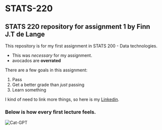 # STATS-220
## STATS 220 repository for assignment 1 by Finn J.T de Lange

This repository is for my first assignment in STATS 200 - Data technologies.

* This was *necessary* for my assignment.
* avocados are **overrated**

There are a few goals in this assignment:

1. Pass
2. Get a better grade than *just* passing
3. Learn something

I kind of need to link more things, so here is my [Linkedin](https://www.linkedin.com/in/finn-de-lange-578637225?utm_source=share&utm_campaign=share_via&utm_content=profile&utm_medium=android_app).

### Below is how every first lecture feels.
![Cat-GPT](https://media1.tenor.com/m/KyVAeta1OfYAAAAC/cat-head-bang.gif)
